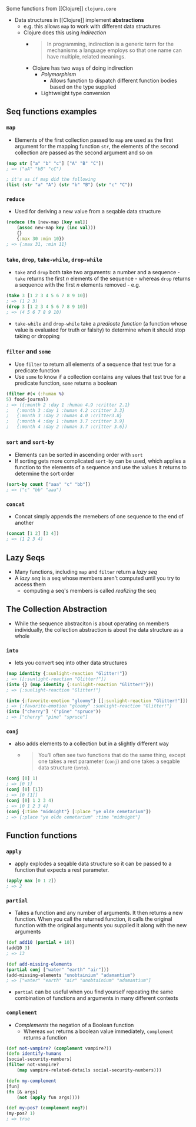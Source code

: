 ---
---
Some functions from [[Clojure]] `clojure.core`

- Data structures in [[Clojure]] implement **abstractions**
	- e.g. this allows `map` to work with different data structures
	- Clojure does this using *indirection*
		- > In programming, indirection is a generic term for the mechanisms a language employs so that one name can have multiple, related meanings.
		- Clojure has two ways of doing indirection
			- *Polymorphism*
				- Allows function to dispatch different function bodies based on the type supplied
			- Lightweight type conversion
## **Seq** functions examples
### `map`
- Elements of the first collection passed to `map` are used as the first argument for the mapping function `str`, the elements of the second collection are passed as the second argument and so on
```clojure
(map str ["a" "b" "c"] ["A" "B" "C"])
; => ("aA" "bB" "cC")

; it's as if map did the following
(list (str "a" "A") (str "b" "B") (str "c" "C"))
```
### `reduce`
- Used for deriving a new value from a seqable data structure
```clojure
(reduce (fn [new-map [key val]]
	(assoc new-map key (inc val)))
	{}
	{:max 30 :min 10})
; => {:max 31, :min 11}
```
### `take`, `drop`, `take-while`, `drop-while`
- `take` and `drop` both take two arguments: a number and a sequence
		- `take` returns the first *n* elements of the sequence
		- whereas `drop` returns a sequence with the first *n* elements removed
		- e.g.
```clojure
(take 3 [1 2 3 4 5 6 7 8 9 10])
; => (1 2 3)
(drop 3 [1 2 3 4 5 6 7 8 9 10])
; => (4 5 6 7 8 9 10)
```
- `take-while` and `drop-while` take a *predicate function* (a function whose value is evaluated for truth or falsity) to determine when it should stop taking or dropping
### `filter` and `some`
- Use `filter` to return all elements of a sequence that test true for a predicate function
- Use `some` to know if a collection contains any values that test true for a predicate function, `some` returns a boolean
```clojure
(filter #(< (:human %)
5) food-journal)
; => ({:month 2 :day 1 :human 4.9 :critter 2.1}
;	{:month 3 :day 1 :human 4.2 :critter 3.3}
;	{:month 3 :day 2 :human 4.0 :critter3.8}
;	{:month 4 :day 1 :human 3.7 :critter 3.9}
;	{:month 4 :day 2 :human 3.7 :critter 3.6})
```
### `sort` and `sort-by`
- Elements can be sorted in ascending order with `sort`
- If sorting gets more complicated `sort-by` can be used, which applies  a function to the elements of a sequence and use the values it returns to determine the sort order
```clojure
(sort-by count ["aaa" "c" "bb"])
; => ("c" "bb" "aaa")
```
### `concat`
- Concat simply appends the memebers of one sequence to the end of another
```clojure
(concat [1 2] [3 4])
; => (1 2 3 4)
```
## **Lazy Seqs**
- Many functions, including `map` and `filter` return a *lazy seq*
- A *lazy seq* is a seq whose members aren't computed until you try to access them
	- computing a seq's members is called *realizing* the seq
## The **Collection** Abstraction
- While the sequence abstraciton is about operating on members individually, the collection abstraction is about the data structure as a whole
### `into`
- lets you convert seq into other data structures
```clojure
(map identity {:sunlight-reaction "Glitter!"})
; => ([:sunlight-reaction "Glitter!"])
(into {} (map identity {:sunlight-reaction "Glitter!"}))
; => {:sunlight-reaction "Glitter!"}

(into {:favorite-emotion "gloomy"} [[:sunlight-reaction "Glitter!"]])
; => {:favorite-emotion "gloomy" :sunlight-reaction "Glitter!"}
(into ["cherry"] '("pine" "spruce"))
; => ["cherry" "pine" "spruce"]
```
### `conj`
- also adds elements to a collection but in a slightly different way 
	- > You’ll often see two functions that do the same thing, except one takes a rest parameter (`conj`) and one takes a seqable data structure (`into`).
```clojure
(conj [0] 1)
; => [0 1]
(conj [0] [1])
; => [0 [1]]
(conj [0] 1 2 3 4)
; => [0 1 2 3 4]
(conj {:time "midnight"} [:place "ye olde cemetarium"])
; => {:place "ye olde cemetarium" :time "midnight"}
```
## **Function** functions
### `apply`
- apply explodes a seqable data structure so it can be passed to a function that expects a rest parameter.
```clojure
(apply max [0 1 2])
; => 2
```
### `partial`
- Takes a function and any number of arguments. It then returns a new function. When you call the returned function, it calls the original function with the original arguments you supplied it along with the new arguments
```clojure
(def add10 (partial + 10))
(add10 3)
; => 13

(def add-missing-elements
(partial conj ["water" "earth" "air"]))
(add-missing-elements "unobtainium" "adamantium")
; => ["water" "earth" "air" "unobtainium" "adamantium"]
```

- `partial` can be useful when you find yourself repeating the same combination of functions and arguments in many different contexts

### `complement`
- *Complements* the negation of a Boolean function
	- Whereas `not` returns a boolean value immediately, `complement` returns a function
```clojure
(def not-vampire? (complement vampire?))
(defn identify-humans
[social-security-numbers]
(filter not-vampire?
	(map vampire-related-details social-security-numbers)))

(defn my-complement
[fun]
(fn [& args]
	(not (apply fun args))))

(def my-pos? (complement neg?))
(my-pos? 1)
; => true
```